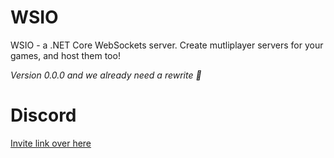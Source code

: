 # WSIO
WSIO - a .NET Core WebSockets server. Create mutliplayer servers for your games, and host them too!

*Version 0.0.0 and we already need a rewrite :nauseated_face:*

# Discord

[Invite link over here](https://discord.gg/sqkrM88)